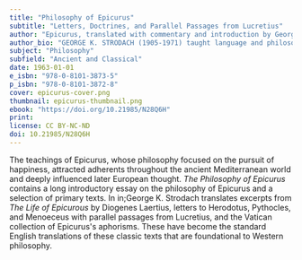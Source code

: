 ```yaml
---
title: "Philosophy of Epicurus"
subtitle: "Letters, Doctrines, and Parallel Passages from Lucretius"
author: "Epicurus, translated with commentary and introduction by George K. Strodach"
author_bio: "GEORGE K. STRODACH (1905-1971) taught language and philosophy at Lafayette College in Easton, Pennsylvania for more than 35 years."
subject: "Philosophy"
subfield: "Ancient and Classical"
date: 1963-01-01
e_isbn: "978-0-8101-3873-5"
p_isbn: "978-0-8101-3872-8"
cover: epicurus-cover.png
thumbnail: epicurus-thumbnail.png
ebook: "https://doi.org/10.21985/N28Q6H"
print:
license: CC BY-NC-ND
doi: 10.21985/N28Q6H
---
```

The teachings of Epicurus, whose philosophy focused on the pursuit of happiness, attracted adherents throughout the ancient Mediterranean world and deeply influenced later European thought. _The Philosophy of Epicurus_ contains a long introductory essay on the philosophy of Epicurus and a selection of primary texts. In in;George K. Strodach translates excerpts from _The Life of Epicurous_ by Diogenes Laertius, letters to Herodotus, Pythocles, and Menoeceus with parallel passages from Lucretius, and the Vatican collection of Epicurus's aphorisms. These have become the standard English translations of these classic texts that are foundational to Western philosophy.
